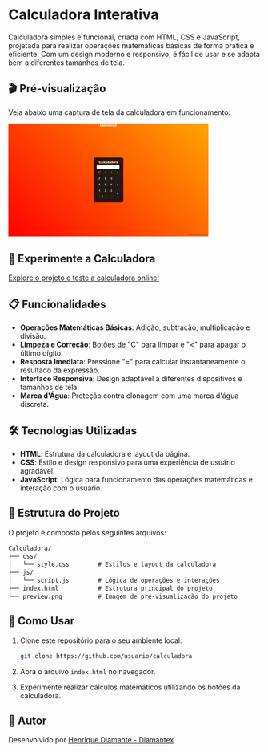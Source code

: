 # Calculadora Interativa

Calculadora simples e funcional, criada com HTML, CSS e JavaScript, projetada para realizar operações matemáticas básicas de forma prática e eficiente. Com um design moderno e responsivo, é fácil de usar e se adapta bem a diferentes tamanhos de tela.

## 🎬 Pré-visualização

Veja abaixo uma captura de tela da calculadora em funcionamento:

<img src="preview.png" alt="Preview da Calculadora" width="400px">

## 🚀 Experimente a Calculadora

[Explore o projeto e teste a calculadora online!](#) <!-- Substitua o link "#" com a URL do GitHub Pages ou outro link para a pré-visualização do projeto -->

## 📋 Funcionalidades

- **Operações Matemáticas Básicas**: Adição, subtração, multiplicação e divisão.
- **Limpeza e Correção**: Botões de "C" para limpar e "<" para apagar o último dígito.
- **Resposta Imediata**: Pressione "=" para calcular instantaneamente o resultado da expressão.
- **Interface Responsiva**: Design adaptável a diferentes dispositivos e tamanhos de tela.
- **Marca d'Água**: Proteção contra clonagem com uma marca d'água discreta.

## 🛠️ Tecnologias Utilizadas

- **HTML**: Estrutura da calculadora e layout da página.
- **CSS**: Estilo e design responsivo para uma experiência de usuário agradável.
- **JavaScript**: Lógica para funcionamento das operações matemáticas e interação com o usuário.

## 📂 Estrutura do Projeto

O projeto é composto pelos seguintes arquivos:

```plaintext
Calculadora/
├── css/
│   └── style.css        # Estilos e layout da calculadora
├── js/
│   └── script.js        # Lógica de operações e interações
├── index.html           # Estrutura principal do projeto
└── preview.png          # Imagem de pré-visualização do projeto
```

## 🚀 Como Usar

1. Clone este repositório para o seu ambiente local:
    ```bash
    git clone https://github.com/usuario/calculadora
    ```

2. Abra o arquivo `index.html` no navegador.

3. Experimente realizar cálculos matemáticos utilizando os botões da calculadora.

## 👤 Autor

Desenvolvido por [Henrique Diamante - Diamantex](https://github.com/DiamantexDev).



